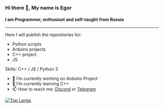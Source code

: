 ### Hi there 👋, My name is Egor
#### I am Programmer, enthusiast and self-taught from Russia
---
Here I will publish the repositories for:
- Python scripts
- Arduino projects
- C++ project
- JS

Skills: C++ / JS / Python 3

- 🔭 I’m currently working on Arduino Project 
- 🌱 I’m currently learning C++
- 📫 How to reach me: [Discord](https://discordapp.com/users/1050773459350847508) or [Telegram](https://t.me/zhuravlev8990) 

[![Top Langs](https://github-readme-stats.vercel.app/api/top-langs/?username=Zuravlev22)](https://github.com/anuraghazra/github-readme-stats)
